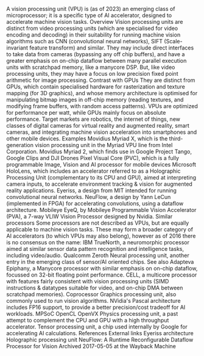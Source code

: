 A vision processing unit (VPU) is (as of 2023) an emerging class of
microprocessor; it is a specific type of AI accelerator, designed to
accelerate machine vision tasks. Overview Vision processing units are
distinct from video processing units (which are specialised for video
encoding and decoding) in their suitability for running machine vision
algorithms such as CNN (convolutional neural networks), SIFT
(Scale-invariant feature transform) and similar. They may include direct
interfaces to take data from cameras (bypassing any off chip buffers),
and have a greater emphasis on on-chip dataflow between many parallel
execution units with scratchpad memory, like a manycore DSP. But, like
video processing units, they may have a focus on low precision fixed
point arithmetic for image processing. Contrast with GPUs They are
distinct from GPUs, which contain specialised hardware for rasterization
and texture mapping (for 3D graphics), and whose memory architecture is
optimised for manipulating bitmap images in off-chip memory (reading
textures, and modifying frame buffers, with random access patterns).
VPUs are optimized for performance per watt, while GPUs mainly focus on
absolute performance. Target markets are robotics, the internet of
things, new classes of digital cameras for virtual reality and augmented
reality, smart cameras, and integrating machine vision acceleration into
smartphones and other mobile devices. Examples Movidius Myriad X, which
is the third-generation vision processing unit in the Myriad VPU line
from Intel Corporation. Movidius Myriad 2, which finds use in Google
Project Tango, Google Clips and DJI Drones Pixel Visual Core (PVC),
which is a fully programmable Image, Vision and AI processor for mobile
devices Microsoft HoloLens, which includes an accelerator referred to as
a Holographic Processing Unit (complementary to its CPU and GPU), aimed
at interpreting camera inputs, to accelerate environment tracking &
vision for augmented reality applications. Eyeriss, a design from MIT
intended for running convolutional neural networks. NeuFlow, a design by
Yann LeCun (implemented in FPGA) for accelerating convolutions, using a
dataflow architecture. Mobileye EyeQ, by Mobileye Programmable Vision
Accelerator (PVA), a 7-way VLIW Vision Processor designed by Nvidia.
Similar processors Some processors are not described as VPUs, but are
equally applicable to machine vision tasks. These may form a broader
category of AI accelerators (to which VPUs may also belong), however as
of 2016 there is no consensus on the name: IBM TrueNorth, a neuromorphic
processor aimed at similar sensor data pattern recognition and
intelligence tasks, including video/audio. Qualcomm Zeroth Neural
processing unit, another entry in the emerging class of sensor/AI
oriented chips. See also Adapteva Epiphany, a Manycore processor with
similar emphasis on on-chip dataflow, focussed on 32-bit floating point
performance. CELL, a multicore processor with features fairly consistent
with vision processing units (SIMD instructions & datatypes suitable for
video, and on-chip DMA between scratchpad memories). Coprocessor
Graphics processing unit, also commonly used to run vision algorithms.
NVidia\'s Pascal architecture includes FP16 support, to provide a better
precision/cost tradeoff for AI workloads. MPSoC OpenCL OpenVX Physics
processing unit, a past attempt to complement the CPU and GPU with a
high throughput accelerator. Tensor processing unit, a chip used
internally by Google for accelerating AI calculations. References
External links Eyeriss architecture Holographic processing unit NeuFlow:
A Runtime Reconfigurable Dataflow Processor for Vision Archived
2017-05-05 at the Wayback Machine
